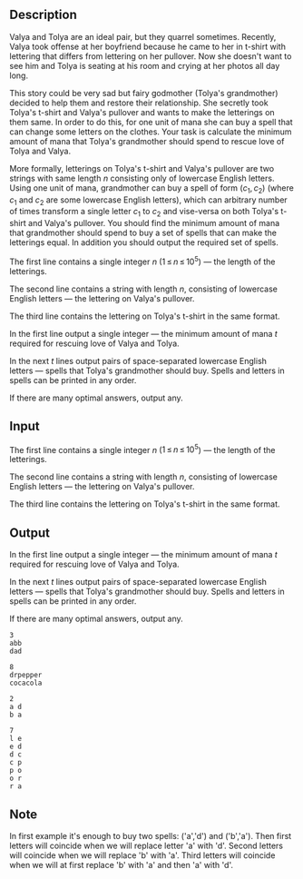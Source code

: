 ## Description

<div><p>Valya and Tolya are an ideal pair, but they quarrel sometimes. Recently, Valya took offense at her boyfriend because he came to her in t-shirt with lettering that differs from lettering on her pullover. Now she doesn't want to see him and Tolya is seating at his room and crying at her photos all day long.</p><p>This story could be very sad but fairy godmother (Tolya's grandmother) decided to help them and restore their relationship. She secretly took Tolya's t-shirt and Valya's pullover and wants to make the letterings on them same. In order to do this, for one unit of mana she can buy a spell that can change some letters on the clothes. Your task is calculate the minimum amount of mana that Tolya's grandmother should spend to rescue love of Tolya and Valya.</p><p>More formally, letterings on Tolya's t-shirt and Valya's pullover are two strings with same length <span class="tex-span"><i>n</i></span> consisting only of lowercase English letters. Using one unit of mana, grandmother can buy a spell of form <span class="tex-span">(<i>c</i><sub class="lower-index">1</sub>, <i>c</i><sub class="lower-index">2</sub>)</span> (where <span class="tex-span"><i>c</i><sub class="lower-index">1</sub></span> and <span class="tex-span"><i>c</i><sub class="lower-index">2</sub></span> are some lowercase English letters), which can arbitrary number of times transform a single letter <span class="tex-span"><i>c</i><sub class="lower-index">1</sub></span> to <span class="tex-span"><i>c</i><sub class="lower-index">2</sub></span> and vise-versa on both Tolya's t-shirt and Valya's pullover. You should find the minimum amount of mana that grandmother should spend to buy a set of spells that can make the letterings equal. In addition you should output the required set of spells. </p></div><div class="input-specification"><p>The first line contains a single integer <span class="tex-span"><i>n</i></span> (<span class="tex-span">1 ≤ <i>n</i> ≤ 10<sup class="upper-index">5</sup></span>) — the length of the letterings.</p><p>The second line contains a string with length <span class="tex-span"><i>n</i></span>, consisting of lowercase English letters&nbsp;— the lettering on Valya's pullover.</p><p>The third line contains the lettering on Tolya's t-shirt in the same format.</p></div><div class="output-specification"><p>In the first line output a single integer&nbsp;— the minimum amount of mana <span class="tex-span"><i>t</i></span> required for rescuing love of Valya and Tolya.</p><p>In the next <span class="tex-span"><i>t</i></span> lines output pairs of space-separated lowercase English letters&nbsp;— spells that Tolya's grandmother should buy. Spells and letters in spells can be printed in any order.</p><p>If there are many optimal answers, output any.</p></div>

## Input

<p>The first line contains a single integer <span class="tex-span"><i>n</i></span> (<span class="tex-span">1 ≤ <i>n</i> ≤ 10<sup class="upper-index">5</sup></span>) — the length of the letterings.</p><p>The second line contains a string with length <span class="tex-span"><i>n</i></span>, consisting of lowercase English letters&nbsp;— the lettering on Valya's pullover.</p><p>The third line contains the lettering on Tolya's t-shirt in the same format.</p>

## Output

<p>In the first line output a single integer&nbsp;— the minimum amount of mana <span class="tex-span"><i>t</i></span> required for rescuing love of Valya and Tolya.</p><p>In the next <span class="tex-span"><i>t</i></span> lines output pairs of space-separated lowercase English letters&nbsp;— spells that Tolya's grandmother should buy. Spells and letters in spells can be printed in any order.</p><p>If there are many optimal answers, output any.</p>





```input1
3
abb
dad

```




```input2
8
drpepper
cocacola

```




```output1
2
a d
b a
```




```output2
7
l e
e d
d c
c p
p o
o r
r a

```



## Note

<p>In first example it's enough to buy two spells: ('<span class="tex-font-style-tt">a</span>','<span class="tex-font-style-tt">d</span>') and ('<span class="tex-font-style-tt">b</span>','<span class="tex-font-style-tt">a</span>'). Then first letters will coincide when we will replace letter '<span class="tex-font-style-tt">a</span>' with '<span class="tex-font-style-tt">d</span>'. Second letters will coincide when we will replace '<span class="tex-font-style-tt">b</span>' with '<span class="tex-font-style-tt">a</span>'. Third letters will coincide when we will at first replace '<span class="tex-font-style-tt">b</span>' with '<span class="tex-font-style-tt">a</span>' and then '<span class="tex-font-style-tt">a</span>' with '<span class="tex-font-style-tt">d</span>'.</p>
